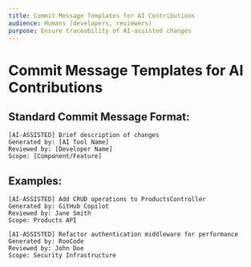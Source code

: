 ```yaml
---
title: Commit Message Templates for AI Contributions
audience: Humans (developers, reviewers)
purpose: Ensure traceability of AI-assisted changes
---
```


# Commit Message Templates for AI Contributions

## Standard Commit Message Format:
```text
[AI-ASSISTED] Brief description of changes
Generated by: [AI Tool Name]
Reviewed by: [Developer Name]
Scope: [Component/Feature]
```

## Examples:

```text
[AI-ASSISTED] Add CRUD operations to ProductsController
Generated by: GitHub Copilot
Reviewed by: Jane Smith
Scope: Products API
```

```text
[AI-ASSISTED] Refactor authentication middleware for performance
Generated by: RooCode
Reviewed by: John Doe
Scope: Security Infrastructure
```